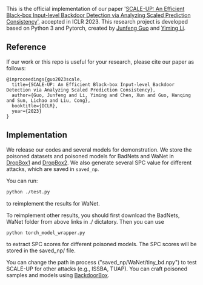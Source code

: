 This is the official implementation of our paper '[SCALE-UP: An Efficient Black-box Input-level Backdoor Detection via Analyzing Scaled Prediction Consistency](https://openreview.net/pdf?id=o0LFPcoFKnr)', accepted in ICLR 2023. This research project is developed based on Python 3 and Pytorch, created by [Junfeng Guo](https://personal.utdallas.edu/~jxg170016/) and [Yiming Li](http://liyiming.tech/).


## Reference
If our work or this repo is useful for your research, please cite our paper as follows:
```
@inproceedings{guo2023scale,
  title={SCALE-UP: An Efficient Black-box Input-level Backdoor Detection via Analyzing Scaled Prediction Consistency},
  author={Guo, Junfeng and Li, Yiming and Chen, Xun and Guo, Hanqing and Sun, Lichao and Liu, Cong},
  booktitle={ICLR},
  year={2023}
}
```

## Implementation
We release our codes and several models for demonstration. 
We store the poisoned datasets and poisoned models for BadNets and WaNet in [DropBox1](https://www.dropbox.com/sh/lhgr6g8v7lohao2/AAArQpt5Vty3O0C4rdIr9s-ua?dl=0) and [DropBox2](https://www.dropbox.com/sh/99cmqkqfcqpg555/AAAhyOSmP2tjJsRx0u3ViSLwa?dl=0). We also generate several SPC value for different attacks, which are saved in `saved_np`.

You can run: 
```bash 
python ./test.py 

```
to reimplement the results for WaNet.

To reimplement other results, you should first download the BadNets, WaNet folder from above links in ./ dictatory. Then you can use  
```bash
python torch_model_wrapper.py 
```
to extract SPC scores for different poisoned models. The SPC scores will be stored in the saved_np/ file.

You can change the path in process ("saved_np/WaNet/tiny_bd.npy") to test SCALE-UP for other attacks (e.g., ISSBA, TUAP). You can craft poisoned samples and models using [BackdoorBox](https://github.com/THUYimingLi/BackdoorBox).

